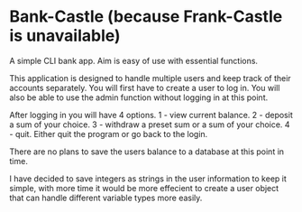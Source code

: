 # Bank-Castle (because Frank-Castle is unavailable)
A simple CLI bank app. Aim is easy of use with essential functions.

This application is designed to handle multiple users and keep track of their accounts separately.
You will first have to create a user to log in.
You will also be able to use the admin function without logging in at this point.

After logging in you will have 4 options.
1 - view current balance.
2 - deposit a sum of your choice.
3 - withdraw a preset sum or a sum of your choice.
4 - quit. Either quit the program or go back to the login.

There are no plans to save the users balance to a database at this point in time.

I have decided to save integers as strings in the user information to keep it simple, with more time it would be more effecient to 
create a user object that can handle different variable types more easily.

